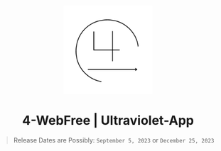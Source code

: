 <p align="center"><img src="https://github.com/7DatsonBack/4-WeBFree/blob/main/img/ED.png?raw=true" height="200"></p>

<h1 align="center">4-WebFree | Ultraviolet-App</h1>

> Release Dates are Possibly: `September 5, 2023` or `December 25, 2023`
